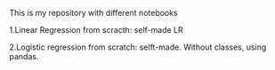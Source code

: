 
This is my repository with different notebooks


1.Linear Regression from scracth: self-made LR


2.Logistic regression from scratch: selft-made. Without classes, using pandas.

